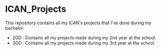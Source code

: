 # ICAN_Projects
 This repository contains all my ICAN's projects that I've done during my bachelor.

- 2GD : Contains all my projects made during my 2nd year at the school.
- 3GD : Contains all my projects made during my 3rd year at the school.
